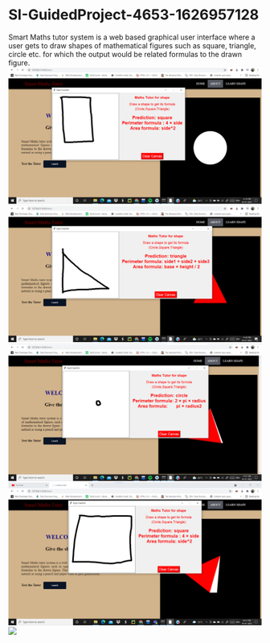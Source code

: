 # SI-GuidedProject-4653-1626957128
Smart Maths tutor system is a web based graphical user interface where a user gets to draw shapes of mathematical figures such as square, triangle, circle etc. for which the output would be related formulas to the drawn figure.
![](Screenshots/SS1.png)
![](Screenshots/SS2.png)
![](Screenshots/SS3.png)
![](Screenshots/SS4.png)
![](Screenshots/SS5.png)
